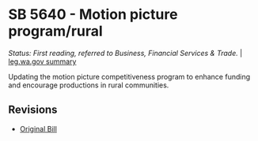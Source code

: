 # SB 5640 - Motion picture program/rural
*Status: First reading, referred to Business, Financial Services & Trade.* | [leg.wa.gov summary](https://app.leg.wa.gov/billsummary?BillNumber=5640&Year=2021)

Updating the motion picture competitiveness program to enhance funding and encourage productions in rural communities.

## Revisions
* [Original Bill](1/)